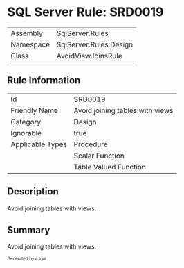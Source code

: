 ﻿# SQL Server Rule: SRD0019
  
|    |    |
|----|----|
| Assembly | SqlServer.Rules |
| Namespace | SqlServer.Rules.Design |
| Class | AvoidViewJoinsRule |
  
## Rule Information
  
|    |    |
|----|----|
| Id | SRD0019 |
| Friendly Name | Avoid joining tables with views |
| Category | Design |
| Ignorable | true |
| Applicable Types | Procedure  |
|   | Scalar Function |
|   | Table Valued Function |
  
## Description
  
Avoid joining tables with views.
  
## Summary
  
Avoid joining tables with views.
  
<sub><sup>Generated by a tool</sup></sub>
